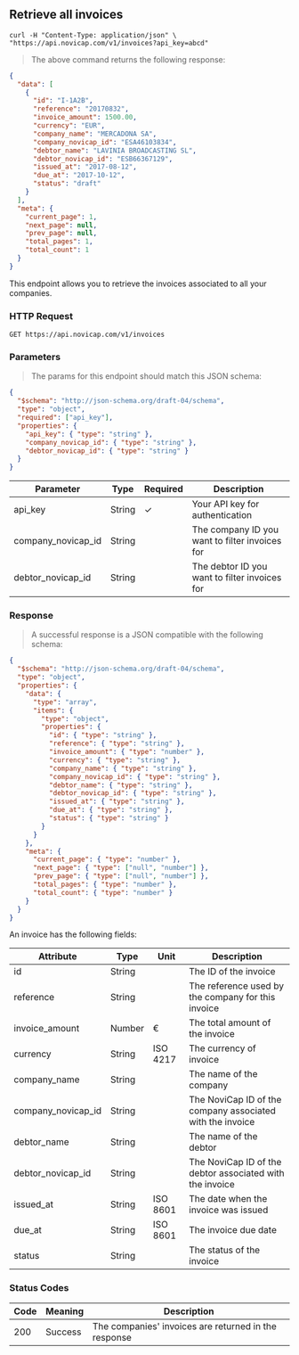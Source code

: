 ## Retrieve all invoices

```shell
curl -H "Content-Type: application/json" \
"https://api.novicap.com/v1/invoices?api_key=abcd"
```

> The above command returns the following response:

```json
{
  "data": [
    {
      "id": "I-1A2B",
      "reference": "20170832",
      "invoice_amount": 1500.00,
      "currency": "EUR",
      "company_name": "MERCADONA SA",
      "company_novicap_id": "ESA46103834",
      "debtor_name": "LAVINIA BROADCASTING SL",
      "debtor_novicap_id": "ESB66367129",
      "issued_at": "2017-08-12",
      "due_at": "2017-10-12",
      "status": "draft"
    }
  ],
  "meta": {
    "current_page": 1,
    "next_page": null,
    "prev_page": null,
    "total_pages": 1,
    "total_count": 1
  }
}
```

This endpoint allows you to retrieve the invoices associated to all your companies.

### HTTP Request

`GET https://api.novicap.com/v1/invoices`

### Parameters

> The params for this endpoint should match this JSON schema:

```json
{
  "$schema": "http://json-schema.org/draft-04/schema",
  "type": "object",
  "required": ["api_key"],
  "properties": {
    "api_key": { "type": "string" },
    "company_novicap_id": { "type": "string" },
    "debtor_novicap_id": { "type": "string" }
  }
}
```

| Parameter           | Type   | Required | Description                                    |
|---------------------|--------|----------|------------------------------------------------|
| api_key             | String | ✓        | Your API key for authentication                |
| company_novicap_id  | String |          | The company ID you want to filter invoices for |
| debtor_novicap_id   | String |          | The debtor ID you want to filter invoices for  |

### Response

> A successful response is a JSON compatible with the following schema:

```json
{
  "$schema": "http://json-schema.org/draft-04/schema",
  "type": "object",
  "properties": {
    "data": {
      "type": "array",
      "items": {
        "type": "object",
        "properties": {
          "id": { "type": "string" },
          "reference": { "type": "string" },
          "invoice_amount": { "type": "number" },
          "currency": { "type": "string" },
          "company_name": { "type": "string" },
          "company_novicap_id": { "type": "string" },
          "debtor_name": { "type": "string" },
          "debtor_novicap_id": { "type": "string" },
          "issued_at": { "type": "string" },
          "due_at": { "type": "string" },
          "status": { "type": "string" }
        }
      }
    },
    "meta": {
      "current_page": { "type": "number" },
      "next_page": { "type": ["null", "number"] },
      "prev_page": { "type": ["null", "number"] },
      "total_pages": { "type": "number" },
      "total_count": { "type": "number" }
    }
  }
}
```

An invoice has the following fields:

| Attribute          | Type   | Unit     | Description                                               |
|--------------------|--------|----------|-----------------------------------------------------------|
| id                 | String |          | The ID of the invoice                                     |
| reference          | String |          | The reference used by the company for this invoice        |
| invoice_amount     | Number | €        | The total amount of the invoice                           |
| currency           | String | ISO 4217 | The currency of invoice                                   |
| company_name       | String |          | The name of the company                                   |
| company_novicap_id | String |          | The NoviCap ID of the company associated with the invoice |
| debtor_name        | String |          | The name of the debtor                                    |
| debtor_novicap_id  | String |          | The NoviCap ID of the debtor associated with the invoice  |
| issued_at          | String | ISO 8601 | The date when the invoice was issued                      |
| due_at             | String | ISO 8601 | The invoice due date                                      |
| status             | String |          | The status of the invoice                                 |

### Status Codes

| Code | Meaning              | Description                                          |
|------|----------------------|------------------------------------------------------|
| 200  | Success              | The companies' invoices are returned in the response |
